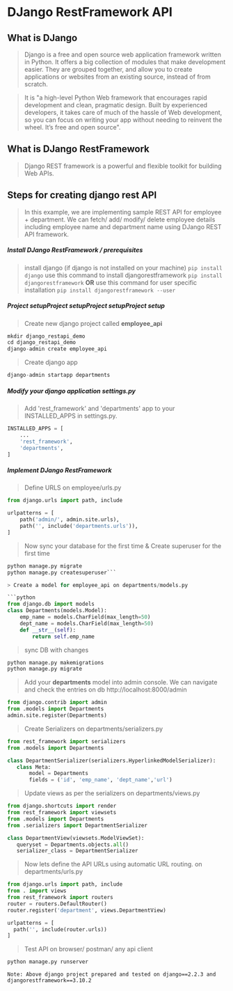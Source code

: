 # DJango RestFramework API

What is DJango
------
> Django is a free and open source web application framework written in Python. It offers a big collection of modules that make development easier. They are grouped together, and allow you to create applications or websites from an existing source, instead of from scratch.

> It is "a high-level Python Web framework that encourages rapid development and clean, pragmatic design. Built by experienced developers, it takes care of much of the hassle of Web development, so you can focus on writing your app without needing to reinvent the wheel. It’s free and open source".

What is DJango RestFramework
------
> Django REST framework is a powerful and flexible toolkit for building Web APIs.

Steps for creating django rest API
------
> In this example, we are implementing sample REST API for employee + department. We can fetch/ add/ modify/ delete employee details including employee name and department name using DJango REST API framework.

##### Install DJango RestFramework / prerequisites
> install django (if django is not installed on your machine)
`pip install django`
> use this command to install djangorestframework
`pip install djangorestframework`
> **OR**
> use this command for user specific installation 
`pip install djangorestframework --user`

##### Project setupProject setupProject setupProject setup

> Create new django project called **employee_api**

```python
mkdir django_restapi_demo
cd django_restapi_demo
django-admin create employee_api
```
 > Create django app 

```python 
django-admin startapp departments
```

##### Modify your django application settings.py
> Add 'rest_framework' and 'departments' app to your INSTALLED_APPS in settings.py.

```python
INSTALLED_APPS = [
    ...
    'rest_framework',
	'departments',
]
```
##### Implement DJango RestFramework

> Define URLS on employee/urls.py

```python
from django.urls import path, include

urlpatterns = [
    path('admin/', admin.site.urls),
    path('', include('departments.urls')),
]
```
> Now sync your database for the first time & Create superuser for the first time

```python
python manage.py migrate
python manage.py createsuperuser```

> Create a model for employee_api on departments/models.py

```python
from django.db import models
class Departments(models.Model):
    emp_name = models.CharField(max_length=50)
    dept_name = models.CharField(max_length=50)
    def __str__(self):
        return self.emp_name
```
> sync DB with changes

```python
python manage.py makemigrations
python manage.py migrate
```

> Add your **departments** model into admin console. We can navigate and check the entries on db http://localhost:8000/admin

```python
from django.contrib import admin
from .models import Departments
admin.site.register(Departments)
```
 > Create Serializers on departments/serializers.py
 
 ```python
from rest_framework import serializers
from .models import Departments

class DepartmentSerializer(serializers.HyperlinkedModelSerializer):
    class Meta:
        model = Departments
        fields = ('id', 'emp_name', 'dept_name','url')
```
 > Update views as per the serializers on departments/views.py
 
 ```python
from django.shortcuts import render
from rest_framework import viewsets
from .models import Departments
from .serializers import DepartmentSerializer

class DepartmentView(viewsets.ModelViewSet):
    queryset = Departments.objects.all()
    serializer_class = DepartmentSerializer
```
 > Now lets define the API URLs using automatic URL routing. on departments/urls.py
 
 ```python
from django.urls import path, include
from . import views
from rest_framework import routers
router = routers.DefaultRouter()
router.register('department', views.DepartmentView)

urlpatterns = [
   path('', include(router.urls))
]
```
 > Test API on browser/ postman/ any api client
 
 ```python
 python manage.py runserver
 ```

`Note: Above django project prepared and tested on django==2.2.3 and djangorestframework==3.10.2`
